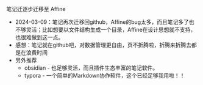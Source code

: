 笔记迁逐步迁移至 Affine

- 2024-03-09：笔记再次迁移回github，Affine的bug太多，而且笔记多了也不够灵活；比如想要以文件结构生成一个目录，Affine在设计思想就不支持，也很难做到这一点。
- 感想：笔记就在github吧，对数据管理更自由，页不折腾啦，折腾来折腾去都是在浪费时间
- 另外推荐
  - obsidian - 也足够灵活，而且插件生态丰富的笔记软件。
  - typora - 一个简单的Markdown协作软件，这个已经足够我用啦！！
